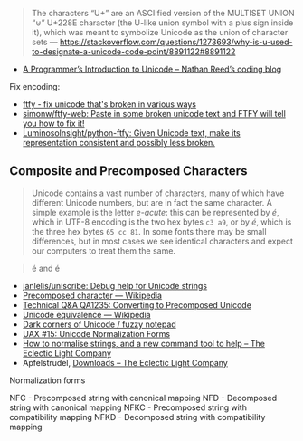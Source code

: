> The characters “U+” are an ASCIIfied version of the MULTISET UNION “⊎” U+228E character (the U-like union symbol with a plus sign inside it), which was meant to symbolize Unicode as the union of character sets
— https://stackoverflow.com/questions/1273693/why-is-u-used-to-designate-a-unicode-code-point/8891122#8891122

- [A Programmer’s Introduction to Unicode – Nathan Reed’s coding blog](http://reedbeta.com/blog/programmers-intro-to-unicode/)

Fix encoding:

- [ftfy - fix unicode that's broken in various ways](https://ftfy.now.sh/)
- [simonw/ftfy-web: Paste in some broken unicode text and FTFY will tell you how to fix it!](https://github.com/simonw/ftfy-web)
- [LuminosoInsight/python-ftfy: Given Unicode text, make its representation consistent and possibly less broken.](https://github.com/LuminosoInsight/python-ftfy)

## Composite and Precomposed Characters

> Unicode contains a vast number of characters, many of which have different Unicode numbers, but are in fact the same character. A simple example is the letter _e-acute_: this can be represented by _é_, which in UTF-8 encoding is the two hex bytes `c3 a9`, or by _é_, which is the three hex bytes `65 cc 81`. In some fonts there may be small differences, but in most cases we see identical characters and expect our computers to treat them the same.

> é and é

- [janlelis/uniscribe: Debug help for Unicode strings](https://github.com/janlelis/uniscribe)
- [Precomposed character — Wikipedia](https://en.wikipedia.org/wiki/Precomposed_character)
- [Technical Q&A QA1235: Converting to Precomposed Unicode](https://developer.apple.com/library/mac/qa/qa1235/_index.html)
- [Unicode equivalence — Wikipedia](https://en.wikipedia.org/wiki/Unicode_equivalence#Normalization)
- [Dark corners of Unicode / fuzzy notepad](https://eev.ee/blog/2015/09/12/dark-corners-of-unicode/)
- [UAX #15: Unicode Normalization Forms](http://unicode.org/reports/tr15/)
- [How to normalise strings, and a new command tool to help – The Eclectic Light Company](https://eclecticlight.co/2017/04/10/how-to-normalise-strings-and-a-new-command-tool-to-help/)
- Apfelstrudel, [Downloads – The Eclectic Light Company](https://eclecticlight.co/downloads/)

Normalization forms

NFC - Precomposed string with canonical mapping
NFD - Decomposed string with canonical mapping
NFKC - Precomposed string with compatibility mapping
NFKD - Decomposed string with compatibility mapping